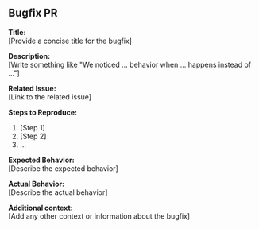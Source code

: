 ## Bugfix PR

**Title:**  
[Provide a concise title for the bugfix]

**Description:**  
[Write something like "We noticed ... behavior when ... happens instead of ..."]

**Related Issue:**  
[Link to the related issue]

**Steps to Reproduce:**  
1. [Step 1]
2. [Step 2]
3. ...

**Expected Behavior:**  
[Describe the expected behavior]

**Actual Behavior:**  
[Describe the actual behavior]

**Additional context:**  
[Add any other context or information about the bugfix]

